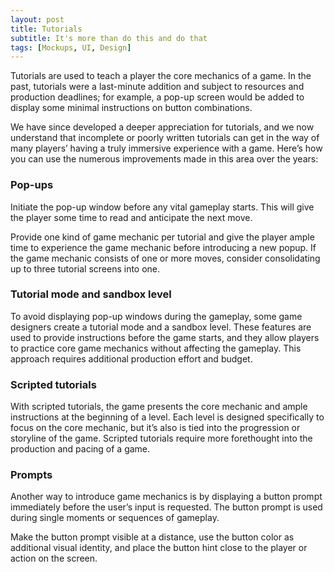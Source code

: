 ```yaml
---
layout: post
title: Tutorials
subtitle: It's more than do this and do that
tags: [Mockups, UI, Design]
---
```


Tutorials are used to teach a player the core mechanics of a game. In the past, tutorials were a last-minute addition and subject to resources and production deadlines; for example, a pop-up screen would be added to display some minimal instructions on button combinations. 

We have since developed a deeper appreciation for tutorials, and we now understand that incomplete or poorly written tutorials can get in the way of many players’ having a truly immersive experience with a game. Here’s how you can use the numerous improvements made in this area over the years:

### Pop-ups

Initiate the pop-up window before any vital gameplay starts. This will give the player some time to read and anticipate the next move. 

Provide one kind of game mechanic per tutorial and give the player ample time to experience the game mechanic before introducing a new popup. If the game mechanic consists of one or more moves, consider consolidating up to three tutorial screens into one.

### Tutorial mode and sandbox level

To avoid displaying pop-up windows during the gameplay, some game designers create a tutorial mode and a sandbox level. These features are used to provide instructions before the game starts, and they allow players to practice core game mechanics without affecting the gameplay. This approach requires additional production effort and budget.

### Scripted tutorials

With scripted tutorials, the game presents the core mechanic and ample instructions at the beginning of a level. Each level is designed specifically to focus on the core mechanic, but it’s also is tied into the progression or storyline of the game. Scripted tutorials require more forethought into the production and pacing of a game. 

### Prompts

Another way to introduce game mechanics is by displaying a button prompt immediately before the user’s input is requested. The button prompt is used during single moments or sequences of gameplay.

Make the button prompt visible at a distance, use the button color as additional visual identity, and place the button hint close to the player or action on the screen.

<br>